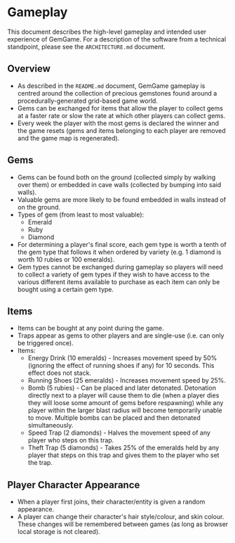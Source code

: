 # Gameplay

This document describes the high-level gameplay and intended user experience of GemGame. For a description of the software from a technical standpoint, please see the `ARCHITECTURE.md` document.

## Overview

* As described in the `README.md` document, GemGame gameplay is centred around the collection of precious gemstones found around a procedurally-generated grid-based game world.
* Gems can be exchanged for items that allow the player to collect gems at a faster rate or slow the rate at which other players can collect gems.
* Every week the player with the most gems is declared the winner and the game resets (gems and items belonging to each player are removed and the game map is regenerated).

## Gems

* Gems can be found both on the ground (collected simply by walking over them) or embedded in cave walls (collected by bumping into said walls).
* Valuable gems are more likely to be found embedded in walls instead of on the ground.
* Types of gem (from least to most valuable):
  * Emerald
  * Ruby
  * Diamond
* For determining a player's final score, each gem type is worth a tenth of the gem type that follows it when ordered by variety (e.g. 1 diamond is worth 10 rubies or 100 emeralds).
* Gem types cannot be exchanged during gameplay so players will need to collect a variety of gem types if they wish to have access to the various different items available to purchase as each item can only be bought using a certain gem type.

## Items

* Items can be bought at any point during the game.
* Traps appear as gems to other players and are single-use (i.e. can only be triggered once).
* Items:
  * Energy Drink (10 emeralds) - Increases movement speed by 50% (ignoring the effect of running shoes if any) for 10 seconds. This effect does not stack.
  * Running Shoes (25 emeralds) - Increases movement speed by 25%.
  * Bomb (5 rubies) - Can be placed and later detonated. Detonation directly next to a player will cause them to die (when a player dies they will loose some amount of gems before respawning) while any player within the larger blast radius will become temporarily unable to move. Multiple bombs can be placed and then detonated simultaneously.
  * Speed Trap (2 diamonds) - Halves the movement speed of any player who steps on this trap.
  * Theft Trap (5 diamonds) - Takes 25% of the emeralds held by any player that steps on this trap and gives them to the player who set the trap.

## Player Character Appearance

* When a player first joins, their character/entity is given a random appearance.
* A player can change their character's hair style/colour, and skin colour. These changes will be remembered between games (as long as browser local storage is not cleared).
